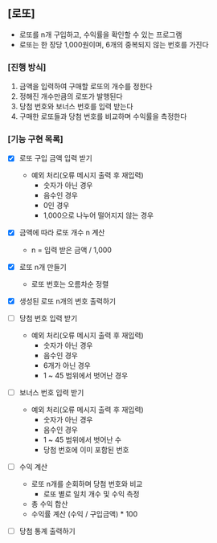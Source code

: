 ## [로또]

- 로또를 n개 구입하고, 수익률을 확인할 수 있는 프로그램
- 로또는 한 장당 1,000원이며, 6개의 중복되지 않는 번호를 가진다

### [진행 방식]

1. 금액을 입력하여 구매할 로또의 개수를 정한다
2. 정해진 개수만큼의 로또가 발행된다
3. 당첨 번호와 보너스 번호를 입력 받는다
4. 구매한 로또들과 당첨 번호를 비교하며 수익률을 측정한다

### [기능 구현 목록]

- [x] 로또 구입 금액 입력 받기
    - 예외 처리(오류 메시지 출력 후 재입력)
        - 숫자가 아닌 경우
        - 음수인 경우
        - 0인 경우
        - 1,000으로 나누어 떨어지지 않는 경우
- [x] 금액에 따라 로또 개수 n 계산
    - n = 입력 받은 금액 / 1,000
- [x] 로또 n개 만들기
    - 로또 번호는 오름차순 정렬
- [x] 생성된 로또 n개의 번호 출력하기
- [ ] 당첨 번호 입력 받기
    - 예외 처리(오류 메시지 출력 후 재입력)
        - 숫자가 아닌 경우
        - 음수인 경우
        - 6개가 아닌 경우
        - 1 ~ 45 범위에서 벗어난 경우
- [ ] 보너스 번호 입력 받기
    - 예외 처리(오류 메시지 출력 후 재입력)
        - 숫자가 아닌 경우
        - 음수인 경우
        - 1 ~ 45 범위에서 벗어난 수
        - 당첨 번호에 이미 포함된 번호

- [ ] 수익 계산
    - 로또 n개를 순회하며 당첨 번호와 비교
        - 로또 별로 일치 개수 및 수익 측정
    - 총 수익 합산
    - 수익률 계산 (수익 / 구입금액) * 100
- [ ] 당첨 통계 출력하기
